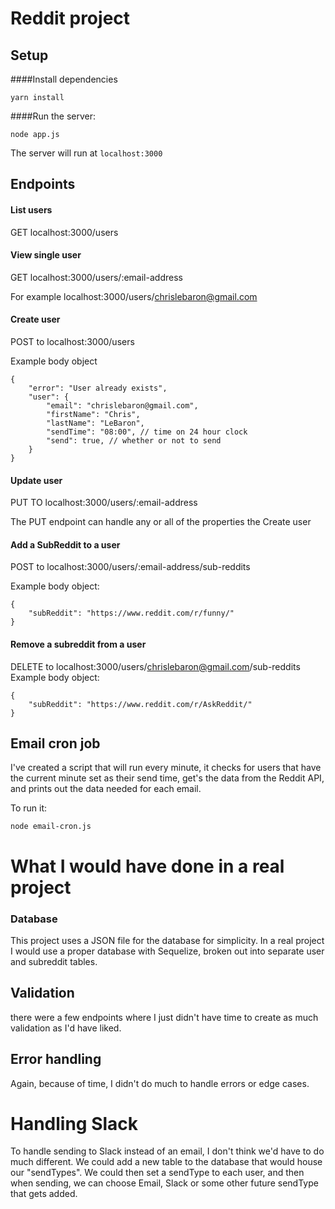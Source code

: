 # Reddit project

## Setup
####Install dependencies

`yarn install`

####Run the server:

`node app.js`

The server will run at `localhost:3000`

## Endpoints

#### List users
GET localhost:3000/users

#### View single user
GET localhost:3000/users/:email-address

For example
localhost:3000/users/chrislebaron@gmail.com

#### Create user
POST to localhost:3000/users

Example body object
```
{
    "error": "User already exists",
    "user": {
        "email": "chrislebaron@gmail.com",
        "firstName": "Chris",
        "lastName": "LeBaron",
        "sendTime": "08:00", // time on 24 hour clock
        "send": true, // whether or not to send
    }
}
```

#### Update user
PUT TO localhost:3000/users/:email-address

The PUT endpoint can handle any or all of the properties the Create user 


#### Add a SubReddit to a user
POST to localhost:3000/users/:email-address/sub-reddits

Example body object:
```
{
    "subReddit": "https://www.reddit.com/r/funny/"
}
```

#### Remove a subreddit from a user
DELETE to localhost:3000/users/chrislebaron@gmail.com/sub-reddits
Example body object:
```
{
    "subReddit": "https://www.reddit.com/r/AskReddit/"
}
```

## Email cron job
I've created a script that will run every minute, it checks for users that have the current minute set as their send time, get's the data from the Reddit API, and prints out the data needed for each email.

To run it:
```
node email-cron.js
```


# What I would have done in a real project
### Database

This project uses a JSON file for the database for simplicity. In a real project I would use a proper database with Sequelize, broken out into separate user and subreddit tables.

## Validation
 there were a few endpoints where I just didn't have time to create as much validation as I'd have liked.

## Error handling
 Again, because of time, I didn't do much to handle errors or edge cases.

# Handling Slack
To handle sending to Slack instead of an email, I don't think we'd have to do much different. We could add a new table to the database that would house our "sendTypes". We could then set a sendType to each user, and then when sending, we can choose Email, Slack or some other future sendType that gets added.